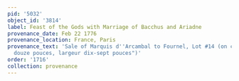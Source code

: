 ```yaml
---
pid: '5032'
object_id: '3814'
label: Feast of the Gods with Marriage of Bacchus and Ariadne
provenance_date: Feb 22 1776
provenance_location: France, Paris
provenance_text: 'Sale of Marquis d''Arcambal to Fournel, Lot #14 (on copper, "hauteur
  douze pouces, largeur dix-sept pouces")'
order: '1716'
collection: provenance
---
```

